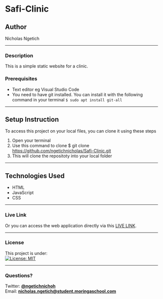 # Safi-Clinic
## Author
Nicholas Ngetich
*****
### Description
This is a simple static website for a clinic.

### Prerequisites
* Text editor eg Visual Studio Code
* You need to have git installed. You can install it with the following command in your terminal
`$ sudo apt install git-all`
*****
## Setup Instruction
To access this project on your local files, you can clone it using these steps
1. Open your terminal
1. Use this command to clone $ git clone https://github.com/ngetichnicholas/Safi-Clinic.git
1. This will clone the repositoty into your local folder
*****
## Technologies Used
* HTML
* JavaScript
* CSS
******
### Live Link
Or you can access the web application directly via this [LIVE LINK]().
*****
### License
This project is under:  
[![License: MIT](https://img.shields.io/badge/License-MIT-yellow.svg)](/LICENSE)
*****
### Questions?
Twitter: **[@ngetichnichoh](https://twitter.com/ngetichnichoh)**  
Email: **[nicholas.ngetich@student.moringaschool.com](mailto:nicholas.ngetich@student.moringaschool.com)**
